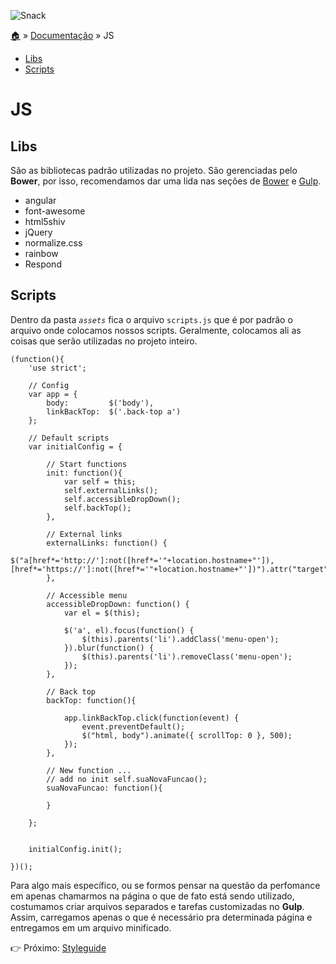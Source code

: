 ![Snack](https://cloud.githubusercontent.com/assets/13695346/9314113/43eed556-44fd-11e5-844a-34f8e13b2863.png)

[:house:](../../../) » [Documentação](index.md) » JS

* [Libs](#libs)
* [Scripts](#scripts)

# JS

## Libs

São as bibliotecas padrão utilizadas no projeto. São gerenciadas pelo **Bower**, por isso, recomendamos dar uma lida nas seções de [Bower](index.md#bower) e [Gulp](index.md#gulp).

* angular
* font-awesome
* html5shiv
* jQuery
* normalize.css
* rainbow
* Respond

## Scripts

Dentro da pasta _`assets`_ fica o arquivo `scripts.js` que é por padrão o arquivo onde colocamos nossos scripts. Geralmente, colocamos ali as coisas que serão utilizadas no projeto inteiro. 

```
(function(){
    'use strict';

    // Config
    var app = {
        body:         $('body'),
        linkBackTop:  $('.back-top a')
    };

    // Default scripts
    var initialConfig = {

        // Start functions
        init: function(){
            var self = this;
            self.externalLinks();
            self.accessibleDropDown();
            self.backTop();
        },

        // External links
        externalLinks: function() {
            $("a[href*='http://']:not([href*='"+location.hostname+"']),[href*='https://']:not([href*='"+location.hostname+"'])").attr("target","_blank");
        },

        // Accessible menu
        accessibleDropDown: function() {
            var el = $(this);

            $('a', el).focus(function() {
                $(this).parents('li').addClass('menu-open');
            }).blur(function() {
                $(this).parents('li').removeClass('menu-open');
            });
        },

        // Back top
        backTop: function(){

            app.linkBackTop.click(function(event) {
                event.preventDefault();
                $("html, body").animate({ scrollTop: 0 }, 500);
            });
        },

        // New function ...
        // add no init self.suaNovaFuncao();
        suaNovaFuncao: function(){

        }

    };


    initialConfig.init();

})();

```

Para algo mais específico, ou se formos pensar na questão da perfomance em apenas chamarmos na página o que de fato está sendo utilizado, costumamos criar arquivos separados e tarefas customizadas no **Gulp**. Assim, carregamos apenas o que é necessário pra determinada página e entregamos em um arquivo minificado.

:point_right: Próximo: [Styleguide](styleguide.md)


